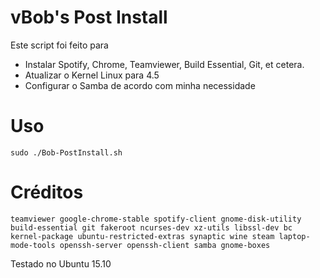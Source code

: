# vBob's Post Install
Este script foi feito para 
- Instalar Spotify, Chrome, Teamviewer, Build Essential, Git, et cetera.
- Atualizar o Kernel Linux para 4.5
- Configurar o Samba de acordo com minha necessidade

# Uso
```
sudo ./Bob-PostInstall.sh

```
# Créditos
```
teamviewer google-chrome-stable spotify-client gnome-disk-utility build-essential git fakeroot ncurses-dev xz-utils libssl-dev bc kernel-package ubuntu-restricted-extras synaptic wine steam laptop-mode-tools openssh-server openssh-client samba gnome-boxes
```
Testado no Ubuntu 15.10
